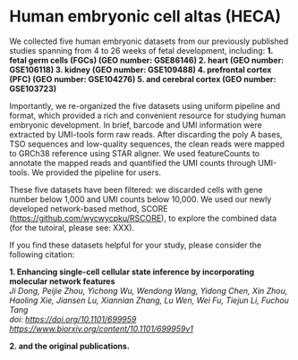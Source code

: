 # Human embryonic cell altas (HECA)

We collected five human embryonic datasets from our previously published studies spanning from 4 to 26 weeks of fetal development, including:
**1. fetal germ cells (FGCs) (GEO number: GSE86146)
2. heart (GEO number: GSE106118)
3. kidney (GEO number: GSE109488)
4. prefrontal cortex (PFC) (GEO number: GSE104276)
5. and cerebral cortex (GEO number: GSE103723)**

Importantly, we re-organized the five datasets using uniform pipeline and format, which provided a rich and convenient resource for studying human embryonic development. In brief, barcode and UMI information were extracted by UMI-tools form raw reads. After discarding the poly A bases, TSO sequences and low-quality sequences, the clean reads were mapped to GRCh38 reference using STAR aligner. We used featureCounts to annotate the mapped reads and quantified the UMI counts through UMI-tools. We provided the pipeline for users.

These five datasets have been filtered: we discarded cells with gene number below 1,000 and UMI counts below 10,000. We used our newly developed network-based method, SCORE (https://github.com/wycwycpku/RSCORE), to explore the combined data (for the tutoiral, please see: XXX).

If you find these datasets helpful for your study, please consider the following citation:

**1. Enhancing single-cell cellular state inference by incorporating molecular network features**  
   *Ji Dong, Peijie Zhou, Yichong Wu, Wendong Wang, Yidong Chen, Xin Zhou, Haoling Xie, Jiansen Lu, Xiannian Zhang, Lu Wen, Wei Fu, Tiejun Li, Fuchou Tang  
   doi: https://doi.org/10.1101/699959  
   https://www.biorxiv.org/content/10.1101/699959v1*

**2. and the original publications.**

